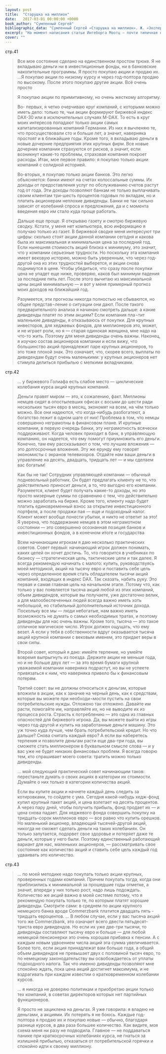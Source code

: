 ```yaml
---
layout: post
title:  "Старушка на миллион"
date:   2017-03-01 00:00:00 +0000
book_author: "Сумленный Сергей"
bibliographic_data: "Сумленный Сергей «Старушка на миллион». Ж. «Эксперт», №6, 2006 г., стр. 40-43."
excerpt: "На момент написания статьи Ингеборга Моотц — почти типичная немецкая пенсионерка, 83 лет - жила в крохотном городке Гисене. Она - один из самых успешных частных биржевых спекулянтов Германии, написала книгу, читала лекции, раздавала интервью и учила пенсионеров, как делать деньги на фондовом рынке.За восемь лет одинокая пенсионерка сумела заработать на бирже 500 тысяч евро. В статье она делится своим опытом, рассказывает, как она начала торговать акциями, как выбирает компании, чьи акции покупает, по какому алгоритму торгует, каких принципов придерживается в своей биржевой торговле."
cover: ""
---
```


стр.41

> Все мое состояние сделано на единственном простом трюке. Я не вкладываю деньги ни в инвестиционные фонды, ни в банковские накопительные программы. Я просто покупаю акции и продаю их. …Я покупаю акции по низкому курсу и через год-полтора продаю по высокому. После этого покупаю другие акции. Всё очень просто
>
> Я покупаю акции по примитивному, но очень жесткому алгоритму. 
>
> Во- первых, я четко очерчиваю круг компаний, с которыми можно иметь дело: только те, чьи акции формируют биржевой индекс DAX-30 или в исключительных случаях M-DAX. То есть в круг моих интересов попадают только акции самых капитализированных компаний Германии. Из них я вычленяю те, что просуществовали сто и больше лет, а значит, наверняка простоят и в ближайшие годы. Кроме того, я вкладываю деньги в новые дочерние предприятия этих крупных фирм. Все новые дочерние компании страхуются от рисков, а значит, если возникнут какие-то проблемы, страховая компания покроет расходы. Итак, мое первое правило: я покупаю только акции компаний с солидной историей.
>
> Во-вторых, я покупаю только акции банков. Это легко объясняется: банки имеют на счетах колоссальные суммы. Их доходы от предоставления услуг по обслуживанию счетов растут год от года. Эти доходы позволяют банкам не только выплачивать своим клиентам три-шесть процентов годовых по вкладам, но и платить акционерам неплохие дивиденды. Банки не так сильно зависят от колебаний спроса и предложения, да и с момента введения евро им стало куда проще работать.
>
> Дальше еще проще. Я открываю газету и смотрю биржевую сводку. Кстати, у меня нет компьютера, всю информацию я получаю только из газет. В биржевой сводке меня интересуют три цифры: сколько стоят акции данной компании сегодня и какова была их максимальная и минимальная цена за последний год. Если нынешняя стоимость акций близка к минимуму, это значит, что у компании серьезные трудности. Но поскольку эта компания имеет вековую историю, можно быть уверенным, что через год-другой она из этих трудностей выберется, и акции снова поднимутся в цене. Чтобы убедиться, что сразу после покупки цена не упадет еще ниже, проверяю, каков был минимум падения за последние пять лет. После этого вычитаю из максимальной цены акций минимальную — и вот у меня примерный прогноз моих доходов на ближайший год.
>
> Разумеется, эти прогнозы никогда полностью не сбываются, но общее представ¬ление о ситуации они дают. После такого предварительного анализа я начинаю смотреть дальше: а какие дивиденды платят по этим акциям? Если компания пла¬тит маленькие дивиденды, я отказываюсь от покупки. Для крупных инвесторов, для хеджевых фондов, для миллионеров это, может, и не играет роли, но я — старая одинокая женщина, мне надо на что-то жить. Поэтому для меня дивиденды очень важны. Наконец, я изучаю состав акционеров компании и если вижу, что большинство акций принадлежит паре крупных акционеров, то это тоже плохой знак. Это означает, что, скорее всего, выплаты по дивидендам будут очень маленькими: у крупных акционеров нет стимула делиться прибылью с мелкими вкладчиками.

стр.42

> … у биржевого Голиафа есть слабое место — циклические колебания курса акций крупных компаний.
>
> Деньги правят миром — это, к сожалению, факт. Миллионы немцев сидят в опостылевших офисах с восьми до шести ради нескольких тысяч евро в месяц, экономят на всем, на чём только можно. Все они надеются, что когда-нибудь разбогатеют, а богатство лежит в одном шаге от них! Проблема в том, что немцы совершенно неграмотны в финансовом плане. И крупные компании, в первую очередь банки, эту неграмотность всячески поддерживают. Когда человек приходит в банк, в управляющую компанию, он надеется, что ему помогут приумножить его деньги. Конечно, там ему рассказывают о том, что лучшие вложения — это долгосрочные вложения. Эту же ерунду ему говорят экономисты с экранов телевизоров. Отдайте нам ваши деньги в управление на десять, двадцать, тридцать лет — и мы сделаем вас богатым!
>
> Как бы не так! Сотрудник управляющей компании — обычный подневольный работник. Он будет предлагать клиенту не то, что действительно приносит деньги, а то, что выгодно его компании. Разумеется, клиент будет получать какие-то доходы, но это просто мизерные суммы по сравнению с тем, что действительно можно заработать на бирже. Кроме того, клиенту надо будет платить единовременный взнос за открытие инвестиционного портфеля, а после продажи пая — еще и подоходный налог. Клиент может вообще понести убытки, и никто не ответит за это! Я уверена, что поддержание немцев в этом неграмотном состоянии — это совершенно осознанная позиция банков и инвестиционных фондов, а в конечном итоге и государства
>
> Всем начинающим игрокам я даю несколько практических советов. Совет первый: начинающий игрок должен понимать, каких целей он хочет достичь. То, что говорится в учебниках по бизнесу — стратегическая цель, тактические цели и так далее. Я всегда рекомендую начинать с малого: купить, руководствуясь моей методикой, акций на тысячу евро и поставить себе цель через определенное время стать обладателем тысячи акций компаний, входящих в индекс DAX. Так сказать, набить руку. Это первая и самая главная цель на начальном этапе. Потому что, как только у вас появляется тысяча акций любой из этих компаний, объем дивидендов, которые вы получаете, уже достаточно велик, а для малообеспеченных людей всегда важно иметь хоть небольшой, но стабильный дополнительный источник дохода. Поскольку все мы — люди небогатые, нам важно иметь возможность не думать о самых необходимых тратах, и поэтому дивиденды для нас очень важны. Кроме того, тысяча — это такое отличное магическое число. Игрок должен ощущать, что ему везет. А если у тебя в собственности вдруг оказывается тысяча акций крупной компании с вековым именем, это придает веры в свои силы.
>
> Второй совет, который я даю: имейте терпение, но умейте вовремя выпрыгнуть из поезда. Держите акции не меньше года, но и не больше двух лет — за это время бумаги крупной уважаемой компании наверняка подрастут, но вы не успеете привязаться к ним, что наверняка привело бы к финансовым потерям.
>
> Третий совет: вы не должны относиться к деньгам, которые вложили в акции, как к заначке на черный день, как к средствам, которые вы можете при необходи¬мости пустить на свои потребительские нужды. Отложено так отложено. Давайте им расти, помогайте им, направляйте их, но не выводите их из процесса роста. Страсть к потреблению — это одна из главных опасностей для биржевого игрока. Да, вы можете выйти из игры через год-другой и купить на заработанные деньги машину. Это уж точно куда лучше, чем брать потребительский кредит. Но что дальше? Снова считать каждый евро? А если вы наберетесь терпения и позволите деньгам расти еще два-три года, вы сможете стать миллионером в буквальном смысле слова — и у вас уже не будет никаких финансовых проблем. Я всегда говорю тем, кто спрашивает моего совета: тратить можно только дивиденды.
>
> … мой следующий практический совет начинающим таков: перестаньте думать о своих акциях в категории их стоимости. Думайте о них только в категории количества акций.
>
> Если вы купите акции и начнете каждый день следить за котировками, то сойдете с ума. Сегодня какой-нибудь хедж-фонд купил крупный пакет акций, и цена взлетает на десять процентов. А через пару дней, чтобы получить прибыль, фонд продает их — и цена снова падает. Для хеджевого фонда совершить покупку на тридцать-сорок миллионов евро — все равно что купить орешков. Но маленький акционер, владеющий тысячей-другой акций, никогда не сможет сделать деньги на таких колебаниях. Он только запутается, подорвет свое здоровье и потеряет даже те деньги, которые у него были. Поэтому единственный работающий вариант для нас, маленьких акционеров, — рассматривать свое состояние как количество акций и ставить себе цель каждый год удваивать это количество.

стр.43

> … по моей методике надо покупать только акции крупных, проверенных годами компаний. Причем покупать тогда, когда они приблизились к минимальной за прошедшие годы отметке, а значит, впереди у них только рост, надо лишь подождать. Количество же акций важно в моей системе потому, что я рекомендую покупать только те, по которым платят хорошие дивиденды. Смотрите сами: в среднем по акции крупного немецкого банка вроде Commerzbank платится двадцать пять - тридцать евроцентов. … В любом случае, если у вас тысяча акций того же Commerzbank, это означает всего двести пятьдесят-триста евро дивидендов. Но если их уже две-три тысячи, то дивиденды составляют тысячу евро и больше — для любой немецкой пенсионерки это очень хорошая прибавка к пенсии. А с каждым новым удвоением числа акций эта сумма увеличивается. Более того, если акция принадлежат вам больше года, а общий объем дивидендов не превышает двух с половиной тысяч евро, то по немецкому законодательству вы освобождаетесь от уплаты подоходного налога. Так что именно дивиденды позволяют мне спокойно ждать, пока цена акций достигнет максимума, и не вздрагивать при каждом известии о кратковременном колебании курсов.
>
> … я никогда не доверяю политикам и приобретаю акции только тех компаний, в советах директоров которых нет партийных функционеров.
>
> Я просто не зациклена на деньгах. Я уже говорила: я владею не деньгами, а акциями. Их потерять я не боюсь. Каждые год-полтора я продаю их и покупаю новые — обычно, благодаря разнице курсов, в два раза большее количество. Как видите, моя схема меня ни разу не подводила. Главное — не поддаваться панике при краткосрочных колебаниях курса, не гнаться за излишней прибылью, отказаться от потребительской горячки и спокойно идти к своему миллиону.


